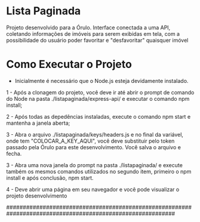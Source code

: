 # Lista Paginada
Projeto desenvolvido para a Órulo.
Interface conectada a uma API, coletando informações de imóveis para serem exibidas em tela, com a possibilidade do usuário poder favoritar e "desfavoritar" quaisquer imóvel

# Como Executar o Projeto
- Inicialmente é necessário que o Node.js esteja devidamente instalado.

1 - Após a clonagem do projeto, você deve ir até abrir o prompt de comando do Node na pasta ./listapaginada/express-api/ e executar o comando npm install;

2 - Após todas as depedências instaladas, execute o comando npm start e mantenha a janela aberta;

3 - Abra o arquivo ./listapaginada/keys/headers.js e no final da variável, onde tem "COLOCAR_A_KEY_AQUI", você deve substituir pelo token passado pela Órulo para este desenvolvimento. Você salva o arquivo e fecha.

3 - Abra uma nova janela do prompt na pasta ./listapaginada/ e execute também os mesmos comandos utilizados no segundo item, primeiro o npm install e após conclusão, npm start.

4 - Deve abrir uma página em seu navegador e você pode visualizar o projeto desenvolvimento

###########################################################################################################


